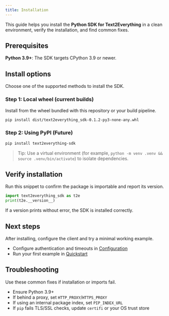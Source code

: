 ```yaml
---
title: Installation
---
```


This guide helps you install the **Python SDK for Text2Everything** in a clean environment, verify the installation, and find common fixes.

## Prerequisites
**Python 3.9+**: The SDK targets CPython 3.9 or newer.

## Install options
Choose one of the supported methods to install the SDK.

### Step 1: Local wheel (current builds)
Install from the wheel bundled with this repository or your build pipeline.
```bash
pip install dist/text2everything_sdk-0.1.2-py3-none-any.whl
```

### Step 2: Using PyPI (Future)
```bash
pip install text2everything-sdk
```

> Tip: Use a virtual environment (for example, `python -m venv .venv && source .venv/bin/activate`) to isolate dependencies.

## Verify installation
Run this snippet to confirm the package is importable and report its version.
```python
import text2everything_sdk as t2e
print(t2e.__version__)
```

If a version prints without error, the SDK is installed correctly.

## Next steps
After installing, configure the client and try a minimal working example.
- Configure authentication and timeouts in [Configuration](./configuration.md)
- Run your first example in [Quickstart](./quickstart.md)

## Troubleshooting
Use these common fixes if installation or imports fail.
- Ensure Python 3.9+
- If behind a proxy, set `HTTP_PROXY`/`HTTPS_PROXY`
- If using an internal package index, set `PIP_INDEX_URL`
- If `pip` fails TLS/SSL checks, update `certifi` or your OS trust store


